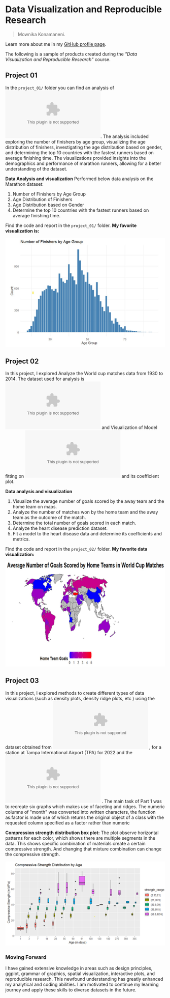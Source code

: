# Data Visualization and Reproducible Research

> Mownika Konamaneni. 

Learn more about me in my [GitHub profile page](https://github.com/MownikaKonamaneni). 


The following is a sample of products created during the _"Data Visualization and Reproducible Research"_ course.


## Project 01

In the `project_01/` folder you can find an analysis of ![marathon data from the year 2017](https://github.com/MownikaKonamaneni/dataviz_final_project/blob/main/project-01/data/marathon_results_2017.csv). The analysis included exploring the number of finishers by age group, visualizing the age distribution of finishers, investigating the age distribution based on gender, and determining the top 10 countries with the fastest runners based on average finishing time. The visualizations provided insights into the demographics and performance of marathon runners, allowing for a better understanding of the dataset.

**Data Analysis and visualization**
Performed below data analysis on the Marathon dataset:

1. Number of Finishers by Age Group
2. Age Distribution of Finishers
3. Age Distribution based on Gender
4. Determine the top 10 countries with the fastest runners based on average finishing time.
 
Find the code and report in the `project_01/` folder.
**My favorite visualization is:** 

![ ](https://github.com/MownikaKonamaneni/dataviz_final_project/blob/main/figures/Project01.jpg)

## Project 02

In this project, I explored  Analyze the World cup matches data from 1930 to 2014. The dataset used for analysis is !["WorldCupMatches.csv"](https://github.com/MownikaKonamaneni/dataviz_final_project/blob/main/project-02/data/WorldCupMatches.csv)  and Visualization of Model fitting on ![Heart disease diagnostic data](https://github.com/MownikaKonamaneni/dataviz_final_project/blob/main/project-02/data/Heart.csv) and its coefficient plot. 

**Data analysis and visualization**
1. Visualize the average number of goals scored by the away team and the home team on maps. 
2. Analyze the number of matches won by the home team and the away team as the outcome of the match.
3. Determine the total number of goals scored in each match.
4. Analyze the heart disease prediction dataset.
5. Fit a model to the heart disease data and determine its coefficients and metrics.

Find the code and report in the `project_02/` folder.
**My favorite data visualization:** 

![ ](https://github.com/MownikaKonamaneni/dataviz_final_project/blob/main/figures/Project02.jpg)



## Project 03

In this project, I explored methods to create different types of data visualizations (such as density plots, density ridge plots, etc ) using the dataset obtained from ![FSU's Florida Climate Center](https://github.com/MownikaKonamaneni/dataviz_final_project/blob/main/data/tpa_weather_2022.csv) , for a station at Tampa International Airport (TPA) for 2022 and the ![concrete dataset](data/concrete.csv) . The main task of Part 1 was to recreate six graphs which makes use of faceting and ridges. The numeric columns of "month" was converted into written characters, the function as.factor is made use of which returns the original object of a class with the requested column specified as a factor rather than numeric

**Compression strength distribution box plot:**
The plot observe horizontal patterns for each color, which shows there are multiple segments in the data. This shows specific combination of materials create a certain compressive strength. And changing that mixture combination can change the compressive strength.

![](https://github.com/MownikaKonamaneni/dataviz_final_project/blob/main/figures/Project03.jpg)


### Moving Forward

I have gained extensive knowledge in areas such as design principles, ggplot, grammar of graphics, spatial visualization, interactive plots, and reproducible research. This newfound understanding has greatly enhanced my analytical and coding abilities. I am motivated to continue my learning journey and apply these skills to diverse datasets in the future.

